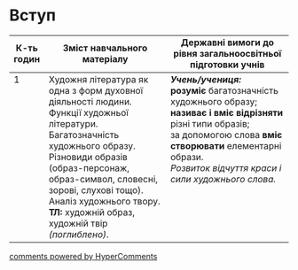<div id="hypercomments_widget" class="js-hypercomments-widget invisible"></div>

# Вступ

<table>
  <tr>
    <td width="10%" align="center"><b>К-ть годин</b></td>
    <td width="45%" align="center"><b>Зміст навчального матеріалу</b></td>
    <td width="45%" align="center"><b>Державні вимоги до рівня загальноосвітньої підготовки учнів</b></td>
  </tr>
<tbody>
  <tr>
<td width="10%" style="vertical-align:top !important;">1</td>
    <td width="45%" style="vertical-align:top !important;">
Художня література як одна з форм духовної дiяльності людини. Функції художньої літератури. Багатозначність художнього образу. Різновиди образів (образ-персонаж, образ-символ, словесні, зорові, слухові тощо). Аналіз художнього твору. <br>
<b>ТЛ:</b> художній образ, художній твір <i>(поглиблено)</i>. 
</td>
    <td width="45%" style="vertical-align:top !important;">
<i><b>Учень/учениця:</b></i><br>
<b>розуміє</b> багатозначність художнього образу; <br>
<b>називає і вміє відрізняти</b> різні типи образів;<br>
за допомогою слова <b>вміє створювати</b> елементарні образи. <br> 
<i>Розвиток відчуття краси і сили художнього слова. </i> </td>
  </tr>
</tbody>
</table>

<div class="js-hypercomments-container">
<a href="http://hypercomments.com" class="hc-link" title="comments widget">comments powered by HyperComments</a>
</div>